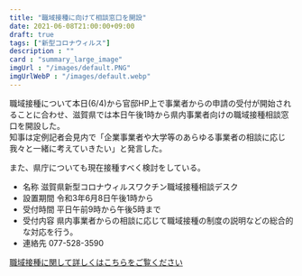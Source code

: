 ```yaml
---
title: "職域接種に向けて相談窓口を開設"
date: 2021-06-08T21:00:00+09:00
draft: true
tags: ["新型コロナウィルス"]
description : ""
card : "summary_large_image"
imgUrl : "/images/default.PNG"
imgUrlWebP : "/images/default.webp"
---
```

職域接種について本日(6/4)から官邸HP上で事業者からの申請の受付が開始されることに合わせ、滋賀県では本日午後1時から県内事業者向けの職域接種相談窓口を開設した。  
知事は定例記者会見内で「企業事業者や大学等のあらゆる事業者の相談に応じ我々と一緒に考えていきたい」と発言した。

また、県庁についても現在接種すべく検討をしている。

- 名称 滋賀県新型コロナウィルスワクチン職域接種相談デスク
- 設置期間 令和3年6月8日午後1時から
- 受付時間 平日午前9時から午後5時まで
- 受付内容 県内事業者からの相談に応じて職域接種の制度の説明などの総合的な対応を行う。
- 連絡先 077-528-3590

[職域接種に関して詳しくはこちらをご覧ください](https://www.pref.shiga.lg.jp/ippan/kenkouiryouhukushi/yakuzi/319196.html)